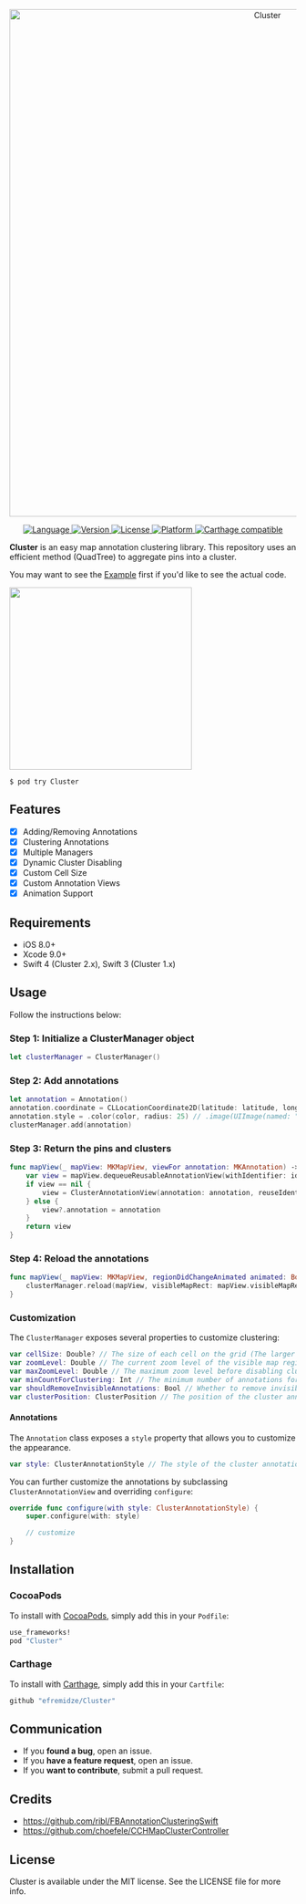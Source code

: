<p align="center">
    <img src="Images/logo.png" width="890" alt="Cluster" />
</p>

<p align="center">
<a href="https://swift.org" target="_blank">
<img alt="Language" src="https://img.shields.io/badge/Swift-4-orange.svg?style=flat">
</a>
<a href="http://cocoapods.org/pods/Cluster" target="_blank">
<img alt="Version" src="https://img.shields.io/cocoapods/v/Cluster.svg?style=flat">
</a>
<a href="http://cocoapods.org/pods/Cluster" target="_blank">
<img alt="License" src="https://img.shields.io/cocoapods/l/Cluster.svg?style=flat">
</a>
<a href="http://cocoapods.org/pods/Cluster" target="_blank">
<img alt="Platform" src="https://img.shields.io/cocoapods/p/Cluster.svg?style=flat">
</a>
<a href="https://github.com/Carthage/Carthage" target="_blank">
<img alt="Carthage compatible" src="https://img.shields.io/badge/Carthage-compatible-4BC51D.svg?style=flat">
</a>
</p>

**Cluster** is an easy map annotation clustering library. This repository uses an efficient method (QuadTree) to aggregate pins into a cluster.

You may want to see the [Example](Example/) first if you'd like to see the actual code.

<img src="https://raw.githubusercontent.com/efremidze/Cluster/master/Images/demo.gif" width="320">

```
$ pod try Cluster
```

## Features

- [x] Adding/Removing Annotations
- [x] Clustering Annotations
- [x] Multiple Managers
- [x] Dynamic Cluster Disabling
- [x] Custom Cell Size
- [x] Custom Annotation Views
- [x] Animation Support

## Requirements

- iOS 8.0+
- Xcode 9.0+
- Swift 4 (Cluster 2.x), Swift 3 (Cluster 1.x)

## Usage

Follow the instructions below:

### Step 1: Initialize a ClusterManager object

```swift
let clusterManager = ClusterManager()
```

### Step 2: Add annotations

```swift
let annotation = Annotation()
annotation.coordinate = CLLocationCoordinate2D(latitude: latitude, longitude: longitude)
annotation.style = .color(color, radius: 25) // .image(UIImage(named: "pin"))
clusterManager.add(annotation)
```

### Step 3: Return the pins and clusters

```swift
func mapView(_ mapView: MKMapView, viewFor annotation: MKAnnotation) -> MKAnnotationView? {
    var view = mapView.dequeueReusableAnnotationView(withIdentifier: identifier)
    if view == nil {
        view = ClusterAnnotationView(annotation: annotation, reuseIdentifier: identifier, style: style)
    } else {
        view?.annotation = annotation
    }
    return view
}
```

### Step 4: Reload the annotations

```swift
func mapView(_ mapView: MKMapView, regionDidChangeAnimated animated: Bool) {
    clusterManager.reload(mapView, visibleMapRect: mapView.visibleMapRect)
}
```

### Customization

The `ClusterManager` exposes several properties to customize clustering:

```swift
var cellSize: Double? // The size of each cell on the grid (The larger the size, the better the performance).
var zoomLevel: Double // The current zoom level of the visible map region.
var maxZoomLevel: Double // The maximum zoom level before disabling clustering.
var minCountForClustering: Int // The minimum number of annotations for a cluster. The default is `2`.
var shouldRemoveInvisibleAnnotations: Bool // Whether to remove invisible annotations. The default is `true`.
var clusterPosition: ClusterPosition // The position of the cluster annotation. The default is `.nearCenter`.
```

#### Annotations

The `Annotation` class exposes a `style` property that allows you to customize the appearance.

```swift
var style: ClusterAnnotationStyle // The style of the cluster annotation view.
```

You can further customize the annotations by subclassing `ClusterAnnotationView` and overriding `configure`:

```swift
override func configure(with style: ClusterAnnotationStyle) {
    super.configure(with: style)

    // customize
}
```

## Installation

### CocoaPods
To install with [CocoaPods](http://cocoapods.org/), simply add this in your `Podfile`:
```ruby
use_frameworks!
pod "Cluster"
```

### Carthage
To install with [Carthage](https://github.com/Carthage/Carthage), simply add this in your `Cartfile`:
```ruby
github "efremidze/Cluster"
```

## Communication

- If you **found a bug**, open an issue.
- If you **have a feature request**, open an issue.
- If you **want to contribute**, submit a pull request.

## Credits

* https://github.com/ribl/FBAnnotationClusteringSwift
* https://github.com/choefele/CCHMapClusterController

## License

Cluster is available under the MIT license. See the LICENSE file for more info.
